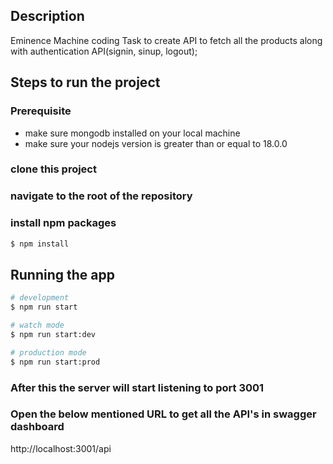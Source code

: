 ## Description

Eminence Machine coding Task to create API to fetch all the products along with authentication API(signin, sinup, logout);

## Steps to run the project

### Prerequisite
- make sure mongodb installed on your local machine
- make sure your nodejs version is greater than or equal to 18.0.0

### clone this project
### navigate to the root of the repository
### install npm packages
```bash
$ npm install
```

## Running the app
```bash
# development
$ npm run start

# watch mode
$ npm run start:dev

# production mode
$ npm run start:prod
```

### After this the server will start listening to port 3001

### Open the below mentioned URL  to get all the API's in swagger dashboard
http://localhost:3001/api
